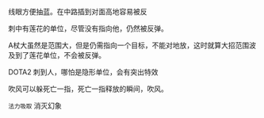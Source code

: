 线眼方便抽蓝。在中路插到对面高地容易被反

刺中有莲花的单位，尽管没有指向他，仍然被反弹。

A杖大虽然是范围大，但是仍需指向一个目标，不能对地放，这时就算大招范围波及到了莲花单位，不会被反弹。

DOTA2 刺到人，哪怕是隐形单位，会有突出特效

吹风可以躲死亡一指，死亡一指释放的瞬间，吹风。

`法力吸取` 消灭幻象
